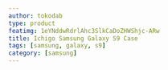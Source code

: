 ```yaml
---
author: tokodab
type: product
featimg: 1eYNddwRdrlAhc3SlkCaDoZHWShjc-ARw
title: Ichigo Samsung Galaxy S9 Case
tags: [samsung, galaxy, s9]
category: [samsung]
---
```

